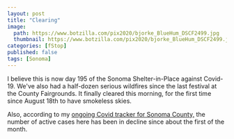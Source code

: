 ```yaml
---
layout: post
title: "Clearing"
image:
  path: https://www.botzilla.com/pix2020/bjorke_BlueHum_DSCF2499.jpg
  thumbnail: https://www.botzilla.com/pix2020/bjorke_BlueHum_DSCF2499.jpg
categories: [fStop]
published: false
tags: [Sonoma]
---
```


I believe this is now day 195 of the Sonoma Shelter-in-Place against Covid-19. We've also had a half-dozen serious wildfires since the last festival at the County Fairgrounds. It finally cleared this morning, for the first time since August 18th to have smokeless skies.

Also, according to my <a href="https://docs.google.com/spreadsheets/d/1K0ZOp5HY7nsAktola6QfajUH4uul1QqXnd34hPNQT_0/edit?usp=sharing">ongoing Covid tracker for Sonoma County,</a> the number of active cases here has been in decline since about the first of the month.

